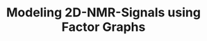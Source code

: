 ---
layout: page
title: Modeling 2D-NMR-Signals using Factor Graphs
description: Nando Waser, Spring 2024
importance: 2
category: master project
---